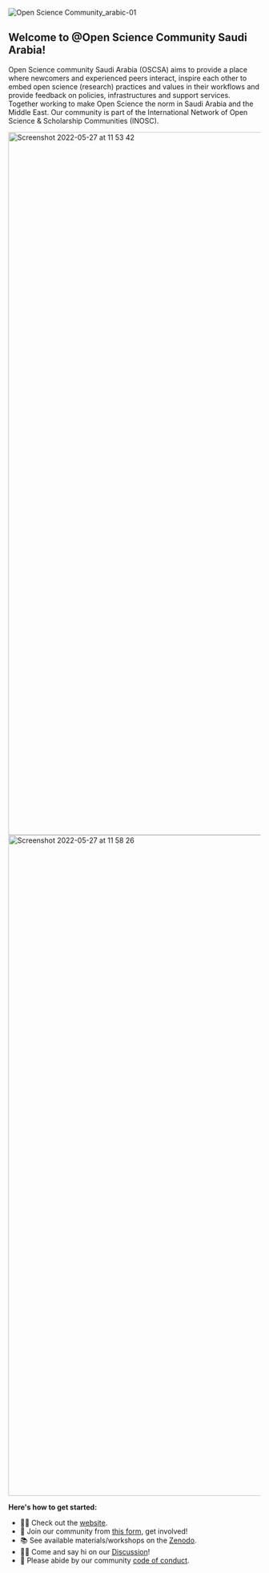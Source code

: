 ![Open Science Community_arabic-01](https://user-images.githubusercontent.com/53487593/170688980-b297e503-5b0d-4a2f-bd88-8d012984aad7.png)

## Welcome to @Open Science Community Saudi Arabia!

Open Science community Saudi Arabia (OSCSA) aims to provide a place where newcomers and experienced peers interact, inspire each other to embed open science (research) practices and values in their workflows and provide feedback on policies, infrastructures and support services. Together working to make Open Science the norm in Saudi Arabia and the Middle East. Our community is part of the International Network of Open Science & Scholarship Communities (INOSC).


<img width="1400px" alt="Screenshot 2022-05-27 at 11 53 42" src="https://user-images.githubusercontent.com/53487593/170686250-0290572c-44e7-4af3-935f-9c72bf916272.png">

<img width="1316" alt="Screenshot 2022-05-27 at 11 58 26" src="https://user-images.githubusercontent.com/53487593/170686908-513e5d5e-85ee-49b1-bca2-41524c155806.png">


**Here's how to get started:**

- 👩‍💻 Check out the [website](https://osc-ksa.com/).
- 🍿 Join our community from [this form](https://form.jotform.com/221813832742353), get involved!
- 📚 See available materials/workshops on the [Zenodo](https://zenodo.org/communities/1231231664/?page=1&size=20).
- 🙋‍♀️ Come and say hi on our [Discussion](https://github.com/orgs/Open-Science-Community-Saudi-Arabia/discussions)!
- 🤗 Please abide by our community [code of conduct](https://github.com/Open-Science-Community-Saudi-Arabia/Open-Science-Community-in-Saudi/blob/main/CODE_OF_CONDUCT.md).


